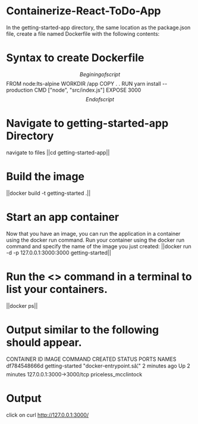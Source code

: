 # Containerize-React-ToDo-App

In the getting-started-app directory, the same location as the package.json file, create a file named Dockerfile with the following contents:


# Syntax to create Dockerfile

$$Begining of script$$
FROM node:lts-alpine
WORKDIR /app
COPY . .
RUN yarn install --production
CMD ["node", "src/index.js"]
EXPOSE 3000
$$End of script$$

# Navigate to getting-started-app Directory
navigate to files 
||cd getting-started-app||

# Build the image
||docker build -t getting-started .||

# Start an app container
Now that you have an image, you can run the application in a container using the docker run command.
Run your container using the docker run command and specify the name of the image you just created:
||docker run -d -p 127.0.0.1:3000:3000 getting-started||

# Run the <<docker ps>> command in a terminal to list your containers.
||docker ps||

# Output similar to the following should appear.

CONTAINER ID        IMAGE               COMMAND                  CREATED             STATUS              PORTS                      NAMES
df784548666d        getting-started     "docker-entrypoint.sâ¦"   2 minutes ago       Up 2 minutes        127.0.0.1:3000->3000/tcp   priceless_mcclintock


# Output 
click on curl http://127.0.0.1:3000/
